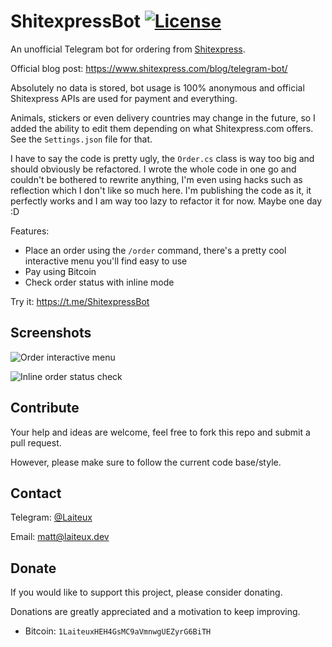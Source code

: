 # ShitexpressBot [![License](https://img.shields.io/github/license/Laiteux/ShitexpressBot?color=blue&style=flat-square)](https://github.com/Laiteux/ShitexpressBot/blob/master/LICENSE)

An unofficial Telegram bot for ordering from [Shitexpress](https://www.shitexpress.com).

Official blog post: https://www.shitexpress.com/blog/telegram-bot/

Absolutely no data is stored, bot usage is 100% anonymous and official Shitexpress APIs are used for payment and everything.

Animals, stickers or even delivery countries may change in the future, so I added the ability to edit them depending on what Shitexpress.com offers. See the `Settings.json` file for that.

I have to say the code is pretty ugly, the `Order.cs` class is way too big and should obviously be refactored. I wrote the whole code in one go and couldn't be bothered to rewrite anything, I'm even using hacks such as reflection which I don't like so much here. I'm publishing the code as it, it perfectly works and I am way too lazy to refactor it for now. Maybe one day :D

Features:
- Place an order using the `/order` command, there's a pretty cool interactive menu you'll find easy to use
- Pay using Bitcoin
- Check order status with inline mode

Try it: https://t.me/ShitexpressBot

## Screenshots

![Order interactive menu](https://share.laiteux.dev/abmpiykb)

![Inline order status check](https://share.laiteux.dev/geaikgxy)

## Contribute

Your help and ideas are welcome, feel free to fork this repo and submit a pull request.

However, please make sure to follow the current code base/style.

## Contact

Telegram: [@Laiteux](https://t.me/Laiteux)

Email: matt@laiteux.dev

## Donate

If you would like to support this project, please consider donating.

Donations are greatly appreciated and a motivation to keep improving.

- Bitcoin: `1LaiteuxHEH4GsMC9aVmnwgUEZyrG6BiTH`

